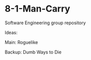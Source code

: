 # 8-1-Man-Carry
Software Engineering group repository


Ideas:

Main: Roguelike

Backup: Dumb Ways to Die
